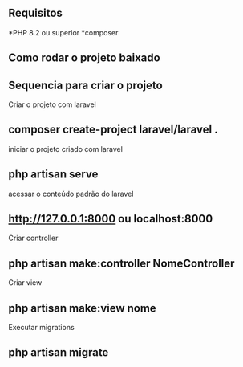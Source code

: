 ## Requisitos 

*PHP 8.2 ou superior
*composer

## Como rodar o projeto baixado


## Sequencia para criar o projeto
Criar o projeto com laravel 

composer create-project laravel/laravel . 
---

iniciar o projeto criado com laravel 

php artisan serve
---

acessar o conteúdo padrão do laravel


http://127.0.0.1:8000 ou localhost:8000
---

Criar controller 

php artisan make:controller NomeController
---

Criar view

php artisan make:view nome
---

Executar migrations

php artisan migrate
---
